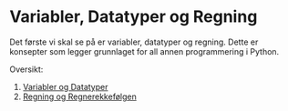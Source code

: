 # Variabler, Datatyper og Regning

Det første vi skal se på er variabler, datatyper og regning. Dette er konsepter som legger grunnlaget for all annen programmering i Python. 

Oversikt:

1. [Variabler og Datatyper](./variabler.md)
2. [Regning og Regnerekkefølgen](./regning.md)


